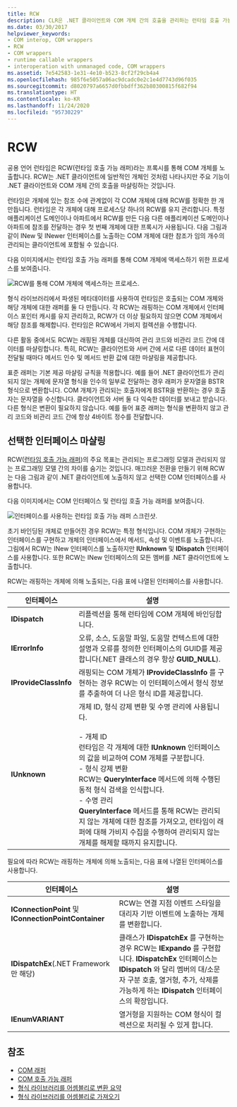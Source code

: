 ```yaml
---
title: RCW
description: CLR은 .NET 클라이언트와 COM 개체 간의 호출을 관리하는 런타임 호출 가능 래퍼를 통해 COM 개체를 노출합니다.
ms.date: 03/30/2017
helpviewer_keywords:
- COM interop, COM wrappers
- RCW
- COM wrappers
- runtime callable wrappers
- interoperation with unmanaged code, COM wrappers
ms.assetid: 7e542583-1e31-4e10-b523-8cf2f29cb4a4
ms.openlocfilehash: 985f6e5057a06ac9dcadc0e2c1e4d7743d96f035
ms.sourcegitcommit: d8020797a6657d0fbbdff362b80300815f682f94
ms.translationtype: HT
ms.contentlocale: ko-KR
ms.lasthandoff: 11/24/2020
ms.locfileid: "95730229"
---
```

# <a name="runtime-callable-wrapper"></a>RCW

공용 언어 런타임은 RCW(런타임 호출 가능 래퍼)라는 프록시를 통해 COM 개체를 노출합니다. RCW는 .NET 클라이언트에 일반적인 개체인 것처럼 나타나지만 주요 기능이 .NET 클라이언트와 COM 개체 간의 호출을 마샬링하는 것입니다.  
  
 런타임은 개체에 있는 참조 수에 관계없이 각 COM 개체에 대해 RCW를 정확한 한 개 만듭니다. 런타임은 각 개체에 대해 프로세스당 하나의 RCW를 유지 관리합니다.  특정 애플리케이션 도메인이나 아파트에서 RCW를 만든 다음 다른 애플리케이션 도메인이나 아파트에 참조를 전달하는 경우 첫 번째 개체에 대한 프록시가 사용됩니다.  다음 그림과 같이 INew 및 INewer 인터페이스를 노출하는 COM 개체에 대한 참조가 임의 개수의 관리되는 클라이언트에 포함될 수 있습니다.  

다음 이미지에서는 런타임 호출 가능 래퍼를 통해 COM 개체에 액세스하기 위한 프로세스를 보여줍니다.

 ![RCW를 통해 COM 개체에 액세스하는 프로세스.](./media/runtime-callable-wrapper/runtime-callable-wrapper.gif)  

 형식 라이브러리에서 파생된 메타데이터를 사용하여 런타임은 호출되는 COM 개체와 해당 개체에 대한 래퍼를 둘 다 만듭니다. 각 RCW는 래핑하는 COM 개체에서 인터페이스 포인터 캐시를 유지 관리하고, RCW가 더 이상 필요하지 않으면 COM 개체에서 해당 참조를 해제합니다. 런타임은 RCW에서 가비지 컬렉션을 수행합니다.  
  
 다른 활동 중에서도 RCW는 래핑된 개체를 대신하여 관리 코드와 비관리 코드 간에 데이터를 마샬링합니다. 특히, RCW는 클라이언트와 서버 간에 서로 다른 데이터 표현이 전달될 때마다 메서드 인수 및 메서드 반환 값에 대한 마샬링을 제공합니다.  
  
 표준 래퍼는 기본 제공 마샬링 규칙을 적용합니다. 예를 들어 .NET 클라이언트가 관리되지 않는 개체에 문자열 형식을 인수의 일부로 전달하는 경우 래퍼가 문자열을 BSTR 형식으로 변환합니다. COM 개체가 관리되는 호출자에게 BSTR을 반환하는 경우 호출자는 문자열을 수신합니다. 클라이언트와 서버 둘 다 익숙한 데이터를 보내고 받습니다. 다른 형식은 변환이 필요하지 않습니다. 예를 들어 표준 래퍼는 형식을 변환하지 않고 관리 코드와 비관리 코드 간에 항상 4바이트 정수를 전달합니다.  
  
## <a name="marshaling-selected-interfaces"></a>선택한 인터페이스 마샬링  

 RCW([런타임 호출 가능 래퍼](runtime-callable-wrapper.md))의 주요 목표는 관리되는 프로그래밍 모델과 관리되지 않는 프로그래밍 모델 간의 차이를 숨기는 것입니다. 매끄러운 전환을 만들기 위해 RCW는 다음 그림과 같이 .NET 클라이언트에 노출하지 않고 선택한 COM 인터페이스를 사용합니다.

 다음 이미지에서는 COM 인터페이스 및 런타임 호출 가능 래퍼를 보여줍니다.
  
 ![인터페이스를 사용하는 런타임 호출 가능 래퍼 스크린샷.](./media/runtime-callable-wrapper/runtime-callable-wrapper-interfaces.gif)  
  
 초기 바인딩된 개체로 만들어진 경우 RCW는 특정 형식입니다. COM 개체가 구현하는 인터페이스를 구현하고 개체의 인터페이스에서 메서드, 속성 및 이벤트를 노출합니다. 그림에서 RCW는 INew 인터페이스를 노출하지만 **IUnknown** 및 **IDispatch** 인터페이스를 사용합니다. 또한 RCW는 INew 인터페이스의 모든 멤버를 .NET 클라이언트에 노출합니다.  
  
 RCW는 래핑하는 개체에 의해 노출되는, 다음 표에 나열된 인터페이스를 사용합니다.  
  
|인터페이스|설명|  
|---------------|-----------------|  
|**IDispatch**|리플렉션을 통해 런타임에 COM 개체에 바인딩합니다.|  
|**IErrorInfo**|오류, 소스, 도움말 파일, 도움말 컨텍스트에 대한 설명과 오류를 정의한 인터페이스의 GUID를 제공합니다(.NET 클래스의 경우 항상 **GUID_NULL**).|  
|**IProvideClassInfo**|래핑되는 COM 개체가 **IProvideClassInfo** 를 구현하는 경우 RCW는 이 인터페이스에서 형식 정보를 추출하여 더 나은 형식 ID를 제공합니다.|  
|**IUnknown**|개체 ID, 형식 강제 변환 및 수명 관리에 사용됩니다.<br /><br /> -   개체 ID<br />     런타임은 각 개체에 대한 **IUnknown** 인터페이스의 값을 비교하여 COM 개체를 구분합니다.<br />-   형식 강제 변환<br />     RCW는 **QueryInterface** 메서드에 의해 수행된 동적 형식 검색을 인식합니다.<br />-   수명 관리<br />     **QueryInterface** 메서드를 통해 RCW는 관리되지 않는 개체에 대한 참조를 가져오고, 런타임이 래퍼에 대해 가비지 수집을 수행하여 관리되지 않는 개체를 해제할 때까지 유지합니다.|  
  
 필요에 따라 RCW는 래핑하는 개체에 의해 노출되는, 다음 표에 나열된 인터페이스를 사용합니다.  
  
|인터페이스|설명|  
|---------------|-----------------|  
|**IConnectionPoint** 및 **IConnectionPointContainer**|RCW는 연결 지점 이벤트 스타일을 대리자 기반 이벤트에 노출하는 개체를 변환합니다.|  
|**IDispatchEx**(.NET Framework만 해당) |클래스가 **IDispatchEx** 를 구현하는 경우 RCW는 **IExpando** 를 구현합니다. **IDispatchEx** 인터페이스는 **IDispatch** 와 달리 멤버의 대/소문자 구분 호출, 열거형, 추가, 삭제를 가능하게 하는 **IDispatch** 인터페이스의 확장입니다.|  
|**IEnumVARIANT**|열거형을 지원하는 COM 형식이 컬렉션으로 처리될 수 있게 합니다.|  
  
## <a name="see-also"></a>참조

- [COM 래퍼](com-wrappers.md)
- [COM 호출 가능 래퍼](com-callable-wrapper.md)
- [형식 라이브러리를 어셈블리로 변환 요약](/previous-versions/dotnet/netframework-4.0/k83zzh38(v=vs.100))
- [형식 라이브러리를 어셈블리로 가져오기](../../framework/interop/importing-a-type-library-as-an-assembly.md)
